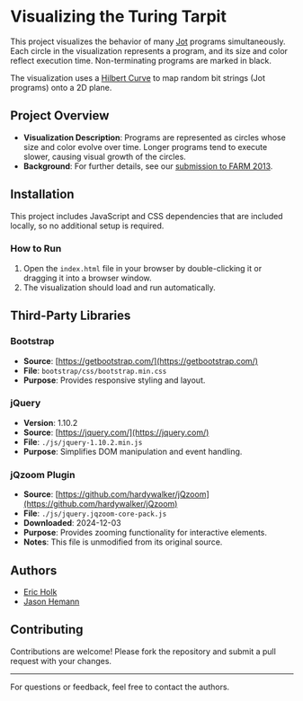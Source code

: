 # Visualizing the Turing Tarpit

This project visualizes the behavior of many [Jot](http://semarch.linguistics.fas.nyu.edu/barker/Iota/) programs simultaneously. Each circle in the visualization represents a program, and its size and color reflect execution time. Non-terminating programs are marked in black.

The visualization uses a [Hilbert Curve](https://en.wikipedia.org/wiki/Hilbert_curve) to map random bit strings (Jot programs) onto a 2D plane.

## Project Overview

- **Visualization Description**: Programs are represented as circles whose size and color evolve over time. Longer programs tend to execute slower, causing visual growth of the circles.
- **Background**: For further details, see our [submission to FARM 2013](jot-visualization.pdf).

## Installation

This project includes JavaScript and CSS dependencies that are included locally, so no additional setup is required.

### How to Run
1. Open the `index.html` file in your browser by double-clicking it or dragging it into a browser window.
2. The visualization should load and run automatically.

## Third-Party Libraries

### Bootstrap
- **Source**: [https://getbootstrap.com/](https://getbootstrap.com/)
- **File**: `bootstrap/css/bootstrap.min.css`
- **Purpose**: Provides responsive styling and layout.

### jQuery
- **Version**: 1.10.2
- **Source**: [https://jquery.com/](https://jquery.com/)
- **File**: `./js/jquery-1.10.2.min.js`
- **Purpose**: Simplifies DOM manipulation and event handling.

### jQzoom Plugin
- **Source**: [https://github.com/hardywalker/jQzoom](https://github.com/hardywalker/jQzoom)
- **File**: `./js/jquery.jqzoom-core-pack.js`
- **Downloaded**: 2024-12-03
- **Purpose**: Provides zooming functionality for interactive elements.
- **Notes**: This file is unmodified from its original source.

## Authors

- [Eric Holk](http://blog.theincredibleholk.org)
- [Jason Hemann](http://hemann.pl)

## Contributing

Contributions are welcome! Please fork the repository and submit a pull request with your changes.

---

For questions or feedback, feel free to contact the authors.
